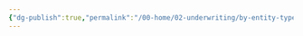 ```yaml
---
{"dg-publish":true,"permalink":"/00-home/02-underwriting/by-entity-type/government-entity/"}
---
```


